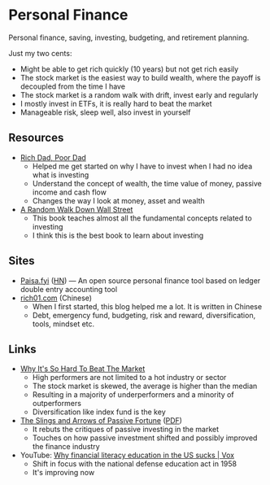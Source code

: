 # Personal Finance

Personal finance, saving, investing, budgeting, and retirement planning.

Just my two cents:

- Might be able to get rich quickly (10 years) but not get rich easily
- The stock market is the easiest way to build wealth, where the payoff is
  decoupled from the time I have
- The stock market is a random walk with drift, invest early and regularly
- I mostly invest in ETFs, it is really hard to beat the market
- Manageable risk, sleep well, also invest in yourself

## Resources

- [Rich Dad, Poor Dad](https://www.goodreads.com/book/show/69571.Rich_Dad_Poor_Dad)
  - Helped me get started on why I have to invest when I had no idea what is
    investing
  - Understand the concept of wealth, the time value of money, passive income
    and cash flow
  - Changes the way I look at money, asset and wealth
- [A Random Walk Down Wall Street](https://www.goodreads.com/book/show/40242274-a-random-walk-down-wall-street)
  - This book teaches almost all the fundamental concepts related to investing
  - I think this is the best book to learn about investing

## Sites

- [Paisa.fyi](https://paisa.fyi/)
  ([HN](https://news.ycombinator.com/item?id=37613054)) — An open source
  personal finance tool based on ledger double entry accounting tool
- [rich01.com](https://rich01.com/mr-market-for-new/) (Chinese)
  - When I first started, this blog helped me a lot. It is written in Chinese
  - Debt, emergency fund, budgeting, risk and reward, diversification, tools,
    mindset etc.

## Links

- [Why It's So Hard To Beat The Market](https://www.forbes.com/sites/johnjennings/2020/08/28/why-its-so-hard-to-beat-the-market/)
  - High performers are not limited to a hot industry or sector
  - The stock market is skewed, the average is higher than the median
  - Resulting in a majority of underperformers and a minority of outperformers
  - Diversification like index fund is the key
- [The Slings and Arrows of Passive Fortune](https://www.spglobal.com/spdji/en/research/article/the-slings-and-arrows-of-passive-fortune)
  ([PDF](https://www.spglobal.com/spdji/en/documents/research/research-the-slings-and-arrows-of-passive-fortune.pdf))
  - It rebuts the critiques of passive investing in the market
  - Touches on how passive investment shifted and possibly improved the finance
    industry
- YouTube:
  [Why financial literacy education in the US sucks | Vox](https://youtu.be/0uvurQcj0fs)
  - Shift in focus with the national defense education act in 1958
  - It's improving now
